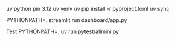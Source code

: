 
uv python pin 3.12
uv venv
uv pip install  -r pyproject.toml
uv sync
 

PYTHONPATH=. streamlit run  dashboard/app.py



Test
PYTHONPATH=. uv run pytest/allmini.py
